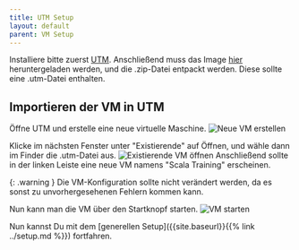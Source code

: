 ```yaml
---
title: UTM Setup
layout: default
parent: VM Setup
---
```


Installiere bitte zuerst [UTM](https://mac.getutm.app/).
Anschließend muss das Image [hier](https://1drv.ms/u/c/c893962bc99f99b7/EcX8wNIaZYJBk-y9xNvEjUEB-NLAmOwyGw4CbpwYvO1lxg?e=OPWDG9) heruntergeladen werden, und die .zip-Datei entpackt werden. Diese sollte eine .utm-Datei enthalten.

## Importieren der VM in UTM
Öffne UTM und erstelle eine neue virtuelle Maschine.
![Neue VM erstellen]({{site.baseurl}}/assets/utm-create-new-vm.png)

Klicke im nächsten Fenster unter "Existierende" auf Öffnen, und wähle dann im Finder die .utm-Datei aus.
![Existierende VM öffnen]({{site.baseurl}}/assets/utm-open-existing-vm.png)
Anschließend sollte in der linken Leiste eine neue VM namens "Scala Training" erscheinen.

{: .warning }
Die VM-Konfiguration sollte nicht verändert werden, da es sonst zu unvorhergesehenen Fehlern kommen kann.

Nun kann man die VM über den Startknopf starten.
![VM starten]({{site.baseurl}}/assets/utm-start-vm.png)

Nun kannst Du mit dem [generellen Setup]({{site.baseurl}}{{% link ../setup.md %}}) fortfahren.